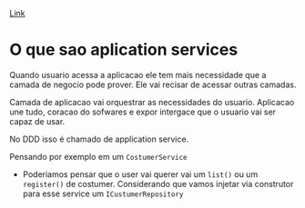 [Link](https://github.com/devfullcycle/mba-domain-driven-design/tree/main/apps/mba-ddd-venda-ingresso)

# O que sao aplication services

Quando usuario acessa a aplicacao ele tem mais necessidade que a camada de negocio pode prover. Ele vai recisar de acessar outras camadas.

Camada de aplicacao vai orquestrar as necessidades do usuario. Aplicacao une tudo, coracao do sofwares e expor intergace que o usuario vai ser capaz de usar.


No DDD isso é chamado de application service.

Pensando por exemplo em um `CostumerService`

- Poderiamos pensar que o user vai querer vai um `list()` ou um `register()` de costumer. Considerando que vamos injetar via construtor para esse service um `ICustumerRepository`


